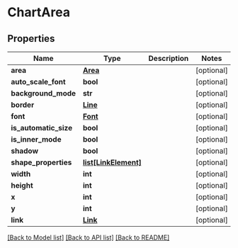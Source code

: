 # ChartArea

## Properties
Name | Type | Description | Notes
------------ | ------------- | ------------- | -------------
**area** | [**Area**](Area.md) |  | [optional] 
**auto_scale_font** | **bool** |  | [optional] 
**background_mode** | **str** |  | [optional] 
**border** | [**Line**](Line.md) |  | [optional] 
**font** | [**Font**](Font.md) |  | [optional] 
**is_automatic_size** | **bool** |  | [optional] 
**is_inner_mode** | **bool** |  | [optional] 
**shadow** | **bool** |  | [optional] 
**shape_properties** | [**list[LinkElement]**](LinkElement.md) |  | [optional] 
**width** | **int** |  | [optional] 
**height** | **int** |  | [optional] 
**x** | **int** |  | [optional] 
**y** | **int** |  | [optional] 
**link** | [**Link**](Link.md) |  | [optional] 

[[Back to Model list]](../README.md#documentation-for-models) [[Back to API list]](../README.md#documentation-for-api-endpoints) [[Back to README]](../README.md)


